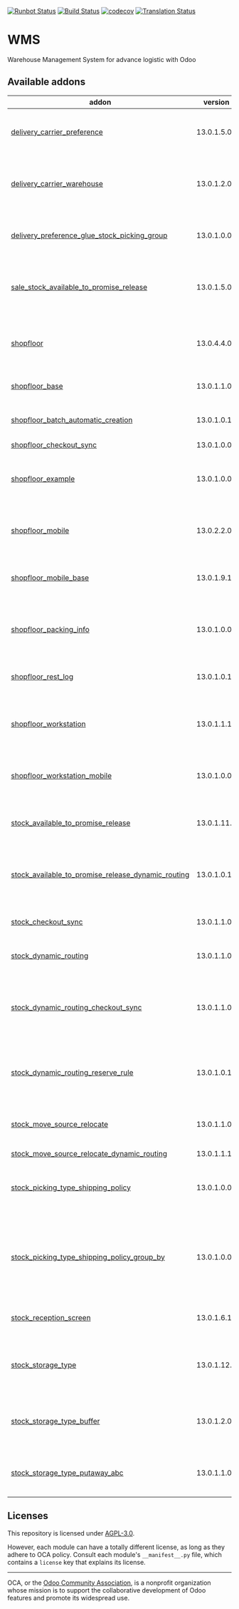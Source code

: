 [![Runbot Status](https://runbot.odoo-community.org/runbot/badge/flat/285/13.0.svg)](https://runbot.odoo-community.org/runbot/repo/github-com-oca-wms-285)
[![Build Status](https://travis-ci.com/OCA/wms.svg?branch=13.0)](https://travis-ci.com/OCA/wms)
[![codecov](https://codecov.io/gh/OCA/wms/branch/13.0/graph/badge.svg)](https://codecov.io/gh/OCA/wms)
[![Translation Status](https://translation.odoo-community.org/widgets/wms-13-0/-/svg-badge.svg)](https://translation.odoo-community.org/engage/wms-13-0/?utm_source=widget)

<!-- /!\ do not modify above this line -->

# WMS

Warehouse Management System for advance logistic with Odoo

<!-- /!\ do not modify below this line -->

<!-- prettier-ignore-start -->

[//]: # (addons)

Available addons
----------------
addon | version | summary
--- | --- | ---
[delivery_carrier_preference](delivery_carrier_preference/) | 13.0.1.5.0 | Advanced selection of preferred shipping methods
[delivery_carrier_warehouse](delivery_carrier_warehouse/) | 13.0.1.2.0 | Get delivery method used in sales orders from warehouse
[delivery_preference_glue_stock_picking_group](delivery_preference_glue_stock_picking_group/) | 13.0.1.0.0 | Fix Delivery preferences module on grouping picking
[sale_stock_available_to_promise_release](sale_stock_available_to_promise_release/) | 13.0.1.5.0 | Integration between Sales and Available to Promise Release
[shopfloor](shopfloor/) | 13.0.4.4.0 | manage warehouse operations with barcode scanners
[shopfloor_base](shopfloor_base/) | 13.0.1.1.0 | Core module for creating mobile apps
[shopfloor_batch_automatic_creation](shopfloor_batch_automatic_creation/) | 13.0.1.0.1 | Create batch transfers for Cluster Picking
[shopfloor_checkout_sync](shopfloor_checkout_sync/) | 13.0.1.0.0 | Glue module
[shopfloor_example](shopfloor_example/) | 13.0.1.0.0 | Show how to customize the Shopfloor app frontend.
[shopfloor_mobile](shopfloor_mobile/) | 13.0.2.2.0 | Mobile frontend for WMS Shopfloor app
[shopfloor_mobile_base](shopfloor_mobile_base/) | 13.0.1.9.1 | Mobile frontend for WMS Shopfloor app
[shopfloor_packing_info](shopfloor_packing_info/) | 13.0.1.0.0 | Allows to predefine packing information messages per partner.
[shopfloor_rest_log](shopfloor_rest_log/) | 13.0.1.0.1 | Integrate rest_log into Shopfloor app
[shopfloor_workstation](shopfloor_workstation/) | 13.0.1.1.1 | Manage warehouse workstation with barcode scanners
[shopfloor_workstation_mobile](shopfloor_workstation_mobile/) | 13.0.1.0.0 | Shopfloor mobile app integration for workstation
[stock_available_to_promise_release](stock_available_to_promise_release/) | 13.0.1.11.1 | Release Operations based on available to promise
[stock_available_to_promise_release_dynamic_routing](stock_available_to_promise_release_dynamic_routing/) | 13.0.1.0.1 | Glue between moves release and dynamic routing
[stock_checkout_sync](stock_checkout_sync/) | 13.0.1.1.0 | Sync location for Checkout operations
[stock_dynamic_routing](stock_dynamic_routing/) | 13.0.1.1.0 | Dynamic routing of stock moves
[stock_dynamic_routing_checkout_sync](stock_dynamic_routing_checkout_sync/) | 13.0.1.1.0 | Glue module for tests when dynamic routing and checkout sync are used
[stock_dynamic_routing_reserve_rule](stock_dynamic_routing_reserve_rule/) | 13.0.1.0.1 | Glue module between dynamic routing and reservation rules
[stock_move_source_relocate](stock_move_source_relocate/) | 13.0.1.1.0 | Change source location of unavailable moves
[stock_move_source_relocate_dynamic_routing](stock_move_source_relocate_dynamic_routing/) | 13.0.1.1.1 | Glue module
[stock_picking_type_shipping_policy](stock_picking_type_shipping_policy/) | 13.0.1.0.0 | Define different shipping policies according to picking type
[stock_picking_type_shipping_policy_group_by](stock_picking_type_shipping_policy_group_by/) | 13.0.1.0.0 | Glue module for Picking Type Shipping Policy and Group Transfers by Partner and Carrier
[stock_reception_screen](stock_reception_screen/) | 13.0.1.6.1 | Dedicated screen to receive/scan goods.
[stock_storage_type](stock_storage_type/) | 13.0.1.12.0 | Manage packages and locations storage types
[stock_storage_type_buffer](stock_storage_type_buffer/) | 13.0.1.2.0 | Exclude storage locations from put-away if their buffer is full
[stock_storage_type_putaway_abc](stock_storage_type_putaway_abc/) | 13.0.1.1.0 | Advanced storage strategy ABC for WMS

[//]: # (end addons)

<!-- prettier-ignore-end -->

## Licenses

This repository is licensed under [AGPL-3.0](LICENSE).

However, each module can have a totally different license, as long as they adhere to OCA
policy. Consult each module's `__manifest__.py` file, which contains a `license` key
that explains its license.

----

OCA, or the [Odoo Community Association](http://odoo-community.org/), is a nonprofit
organization whose mission is to support the collaborative development of Odoo features
and promote its widespread use.
